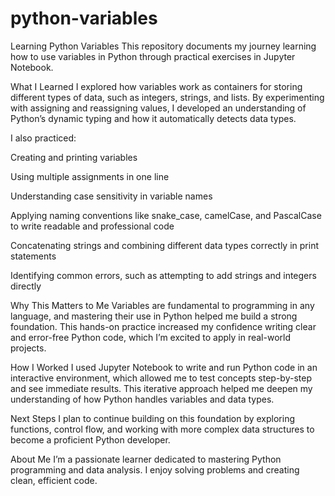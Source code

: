# python-variables
Learning Python Variables
This repository documents my journey learning how to use variables in Python through practical exercises in Jupyter Notebook.

What I Learned
I explored how variables work as containers for storing different types of data, such as integers, strings, and lists. By experimenting with assigning and reassigning values, I developed an understanding of Python’s dynamic typing and how it automatically detects data types.

I also practiced:

Creating and printing variables

Using multiple assignments in one line

Understanding case sensitivity in variable names

Applying naming conventions like snake_case, camelCase, and PascalCase to write readable and professional code

Concatenating strings and combining different data types correctly in print statements

Identifying common errors, such as attempting to add strings and integers directly

Why This Matters to Me
Variables are fundamental to programming in any language, and mastering their use in Python helped me build a strong foundation. This hands-on practice increased my confidence writing clear and error-free Python code, which I’m excited to apply in real-world projects.

How I Worked
I used Jupyter Notebook to write and run Python code in an interactive environment, which allowed me to test concepts step-by-step and see immediate results. This iterative approach helped me deepen my understanding of how Python handles variables and data types.

Next Steps
I plan to continue building on this foundation by exploring functions, control flow, and working with more complex data structures to become a proficient Python developer.

About Me
I’m a passionate learner dedicated to mastering Python programming and data analysis. I enjoy solving problems and creating clean, efficient code.
